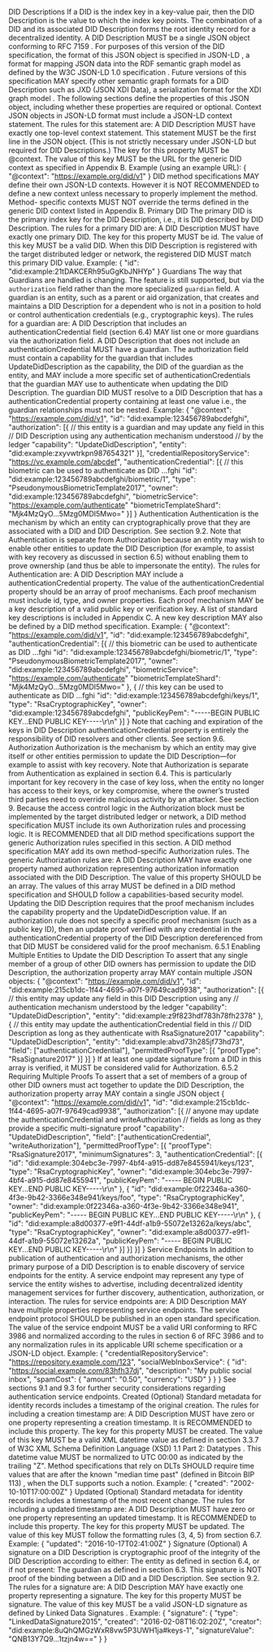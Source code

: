DID Descriptions If a DID is the index key in a key-value pair, then the DID Description is the value to which the index key points. The combination of a DID and its associated DID Description forms the root identity record for a decentralized identity. A DID Description MUST be a single JSON object conforming to RFC 7159 . For purposes of this version of the DID specification, the format of this JSON object is specified in JSON-LD , a format for mapping JSON data into the RDF semantic graph model as defined by the W3C JSON-LD 1.0 specification . Future versions of this specification MAY specify other semantic graph formats for a DID Description such as JXD (JSON XDI Data), a serialization format for the XDI graph model . The following sections define the properties of this JSON object, including whether these properties are required or optional. Context JSON objects in JSON-LD format must include a JSON-LD context statement. The rules for this statement are: A DID Description MUST have exactly one top-level context statement. This statement MUST be the first line in the JSON object. (This is not strictly necessary under JSON-LD but required for DID Descriptions.) The key for this property MUST be @context. The value of this key MUST be the URL for the generic DID context as specified in Appendix B. Example (using an example URL): { "@context": "https://example.org/did/v1" } DID method specifications MAY define their own JSON-LD contexts. However it is NOT RECOMMENDED to define a new context unless necessary to properly implement the method. Method- specific contexts MUST NOT override the terms defined in the generic DID context listed in Appendix B. Primary DID The primary DID is the primary index key for the DID Description, i.e., it is DID described by DID Description. The rules for a primary DID are: A DID Description MUST have exactly one primary DID. The key for this property MUST be id. The value of this key MUST be a valid DID. When this DID Description is registered with the target distributed ledger or network, the registered DID MUST match this primary DID value. Example: { "id": "did:example:21tDAKCERh95uGgKbJNHYp" } Guardians The way that Guardians are handled is changing. The feature is still supported, but via the `authorization` field rather than the more specialized `guardian` field. A guardian is an entity, such as a parent or aid organization, that creates and maintains a DID Description for a dependent who is not in a position to hold or control authentication credentials (e.g., cryptographic keys). The rules for a guardian are: A DID Description that includes an authenticationCredential field (section 6.4) MAY list one or more guardians via the authorization field. A DID Description that does not include an authenticationCredential MUST have a guardian. The authorization field must contain a capability for the guardian that includes UpdateDidDescription as the capability, the DID of the guardian as the entity, and MAY include a more specific set of authenticationCredentials that the guardian MAY use to authenticate when updating the DID Description. The guardian DID MUST resolve to a DID Description that has a authenticationCredential property containing at least one value i.e., the guardian relationships must not be nested. Example: { "@context": "https://example.com/did/v1", "id": "did:example:123456789abcdefghi", "authorization": [{ // this entity is a guardian and may update any field in this // DID Description using any authentication mechanism understood // by the ledger "capability": "UpdateDidDescription", "entity": "did:example:zxyvwtrkpn987654321" }], "credentialRepositoryService": "https://vc.example.com/abcdef", "authenticationCredential": [{ // this biometric can be used to authenticate as DID ...fghi "id": "did:example:123456789abcdefghi/biometric/1", "type": "PseudonymousBiometricTemplate2017", "owner": "did:example:123456789abcdefghi", "biometricService": "https://example.com/authenticate" "biometricTemplateShard": "Mjk4MzQyO...5Mzg0MDI5Mwo=" }] } Authentication Authentication is the mechanism by which an entity can cryptographically prove that they are associated with a DID and DID Description. See section 9.2. Note that Authentication is separate from Authorization because an entity may wish to enable other entities to update the DID Description (for example, to assist with key recovery as discussed in section 6.5) without enabling them to prove ownership (and thus be able to impersonate the entity). The rules for Authentication are: A DID Description MAY include a authenticationCredential property. The value of the authenticationCredential property should be an array of proof mechanisms. Each proof mechanism must include id, type, and owner properties. Each proof mechanism MAY be a key description of a valid public key or verification key. A list of standard key descriptions is included in Appendix C. A new key description MAY also be defined by a DID method specification. Example: { "@context": "https://example.com/did/v1", "id": "did:example:123456789abcdefghi", "authenticationCredential": [{ // this biometric can be used to authenticate as DID ...fghi "id": "did:example:123456789abcdefghi/biometric/1", "type": "PseudonymousBiometricTemplate2017", "owner": "did:example:123456789abcdefghi", "biometricService": "https://example.com/authenticate" "biometricTemplateShard": "Mjk4MzQyO...5Mzg0MDI5Mwo=" }, { // this key can be used to authenticate as DID ...fghi "id": "did:example:123456789abcdefghi/keys/1", "type": "RsaCryptographicKey", "owner": "did:example:123456789abcdefghi", "publicKeyPem": "-----BEGIN PUBLIC KEY...END PUBLIC KEY-----\r\n" }] } Note that caching and expiration of the keys in DID Description authenticationCredential property is entirely the responsibility of DID resolvers and other clients. See section 9.6. Authorization Authorization is the mechanism by which an entity may give itself or other entities permission to update the DID Description—for example to assist with key recovery. Note that Authorization is separate from Authentication as explained in section 6.4. This is particularly important for key recovery in the case of key loss, when the entity no longer has access to their keys, or key compromise, where the owner’s trusted third parties need to override malicious activity by an attacker. See section 9. Because the access control logic in the Authorization block must be implemented by the target distributed ledger or network, a DID method specification MUST include its own Authorization rules and processing logic. It is RECOMMENDED that all DID method specifications support the generic Authorization rules specified in this section. A DID method specification MAY add its own method-specific Authorization rules. The generic Authorization rules are: A DID Description MAY have exactly one property named authorization representing authorization information associated with the DID Description. The value of this property SHOULD be an array. The values of this array MUST be defined in a DID method specification and SHOULD follow a capabilities-based security model. Updating the DID Description requires that the proof mechanism includes the capability property and the UpdateDidDescription value. If an authorization rule does not specify a specific proof mechanism (such as a public key ID), then an update proof verified with any credential in the authenticationCredential property of the DID Description dereferenced from that DID MUST be considered valid for the proof mechanism. 6.5.1 Enabling Multiple Entities to Update the DID Description To assert that any single member of a group of other DID owners has permission to update the DID Description, the authorization property array MAY contain multiple JSON objects: { "@context": "https://example.com/did/v1", "id": "did:example:215cb1dc-1f44-4695-a07f-97649cad9938", "authorization": [{ // this entity may update any field in this DID Description using any // authentication mechanism understood by the ledger "capability": "UpdateDidDescription", "entity": "did:example:z9f823hdf783h78fh2378" }, { // this entity may update the authenticationCredential field in this // DID Description as long as they authenticate with RsaSignature2017 "capability": "UpdateDidDescription", "entity": "did:example:abvd73h285jf73hd73", "field": ["authenticationCredential"], "permittedProofType": [{ "proofType": "RsaSignature2017" }] }] } If at least one update signature from a DID in this array is verified, it MUST be considered valid for Authorization. 6.5.2 Requiring Multiple Proofs To assert that a set of members of a group of other DID owners must act together to update the DID Description, the authorization property array MAY contain a single JSON object { "@context": "https://example.com/did/v1", "id": "did:example:215cb1dc-1f44-4695-a07f-97649cad9938", "authorization": [{ // anyone may update the authenticationCredential and writeAuthorization // fields as long as they provide a specific multi-signature proof "capability": "UpdateDidDescription", "field": ["authenticationCredential", "writeAuthorization"], "permittedProofType": [{ "proofType": "RsaSignature2017", "minimumSignatures": 3, "authenticationCredential": [{ "id": "did:example:304ebc3e-7997-4bf4-a915-dd87e8455941/keys/123", "type": "RsaCryptographicKey", "owner": "did:example:304ebc3e-7997-4bf4-a915-dd87e8455941", "publicKeyPem": "----- BEGIN PUBLIC KEY...END PUBLIC KEY-----\r\n" }, { "id": "did:example:0f22346a-a360-4f3e-9b42-3366e348e941/keys/foo", "type": "RsaCryptographicKey", "owner": "did:example:0f22346a-a360-4f3e-9b42-3366e348e941", "publicKeyPem": "----- BEGIN PUBLIC KEY...END PUBLIC KEY-----\r\n" }, { "id": "did:example:a8d00377-e9f1-44df-a1b9-55072e13262a/keys/abc", "type": "RsaCryptographicKey", "owner": "did:example:a8d00377-e9f1-44df-a1b9-55072e13262a", "publicKeyPem": "----- BEGIN PUBLIC KEY...END PUBLIC KEY-----\r\n" }] }] }] } Service Endpoints In addition to publication of authentication and authorization mechanisms, the other primary purpose of a DID Description is to enable discovery of service endpoints for the entity. A service endpoint may represent any type of service the entity wishes to advertise, including decentralized identity management services for further discovery, authentication, authorization, or interaction. The rules for service endpoints are: A DID Description MAY have multiple properties representing service endpoints. The service endpoint protocol SHOULD be published in an open standard specification. The value of the service endpoint MUST be a valid URI conforming to RFC 3986 and normalized according to the rules in section 6 of RFC 3986 and to any normalization rules in its applicable URI scheme specification or a JSON-LD object. Example: { "credentialRepositoryService": "https://repository.example.com/123", "socialWebInboxService": { "id": "https://social.example.com/83hfh37dj", "description": "My public social inbox", "spamCost": { "amount": "0.50", "currency": "USD" } } } See sections 9.1 and 9.3 for further security considerations regarding authentication service endpoints. Created (Optional) Standard metadata for identity records includes a timestamp of the original creation. The rules for including a creation timestamp are: A DID Description MUST have zero or one property representing a creation timestamp. It is RECOMMENDED to include this property. The key for this property MUST be created. The value of this key MUST be a valid XML datetime value as defined in section 3.3.7 of W3C XML Schema Definition Language (XSD) 1.1 Part 2: Datatypes . This datetime value MUST be normalized to UTC 00:00 as indicated by the trailing "Z". Method specifications that rely on DLTs SHOULD require time values that are after the known "median time past" (defined in Bitcoin BIP 113) , when the DLT supports such a notion. Example: { "created": "2002-10-10T17:00:00Z" } Updated (Optional) Standard metadata for identity records includes a timestamp of the most recent change. The rules for including a updated timestamp are: A DID Description MUST have zero or one property representing an updated timestamp. It is RECOMMENDED to include this property. The key for this property MUST be updated. The value of this key MUST follow the formatting rules (3, 4, 5) from section 6.7. Example: { "updated": "2016-10-17T02:41:00Z" } Signature (Optional) A signature on a DID Description is cryptographic proof of the integrity of the DID Description according to either: The entity as defined in section 6.4, or if not present: The guardian as defined in section 6.3. This signature is NOT proof of the binding between a DID and a DID Description. See section 9.2. The rules for a signature are: A DID Description MAY have exactly one property representing a signature. The key for this property MUST be signature. The value of this key MUST be a valid JSON-LD signature as defined by Linked Data Signatures . Example: { "signature": { "type": "LinkedDataSignature2015", "created": "2016-02-08T16:02:20Z", "creator": "did:example:8uQhQMGzWxR8vw5P3UWH1ja#keys-1", "signatureValue": "QNB13Y7Q9...1tzjn4w==" } }
